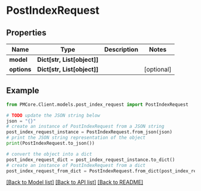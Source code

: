 # PostIndexRequest


## Properties

Name | Type | Description | Notes
------------ | ------------- | ------------- | -------------
**model** | **Dict[str, List[object]]** |  | 
**options** | **Dict[str, List[object]]** |  | [optional] 

## Example

```python
from PMCore.Client.models.post_index_request import PostIndexRequest

# TODO update the JSON string below
json = "{}"
# create an instance of PostIndexRequest from a JSON string
post_index_request_instance = PostIndexRequest.from_json(json)
# print the JSON string representation of the object
print(PostIndexRequest.to_json())

# convert the object into a dict
post_index_request_dict = post_index_request_instance.to_dict()
# create an instance of PostIndexRequest from a dict
post_index_request_from_dict = PostIndexRequest.from_dict(post_index_request_dict)
```
[[Back to Model list]](../README.md#documentation-for-models) [[Back to API list]](../README.md#documentation-for-api-endpoints) [[Back to README]](../README.md)


